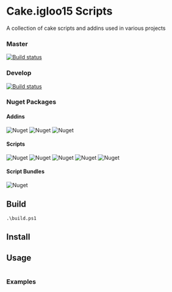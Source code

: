 Cake.igloo15 Scripts
===
A collection of cake scripts and addins used in various projects

### Master
[![Build status](https://ci.appveyor.com/api/projects/status/vvgxhewiu4wpo9ri/branch/master?svg=true)](https://ci.appveyor.com/project/igloo15/cake-igloo15/branch/master)

### Develop
[![Build status](https://ci.appveyor.com/api/projects/status/vvgxhewiu4wpo9ri/branch/master?svg=true)](https://ci.appveyor.com/project/igloo15/cake-igloo15/branch/develop)

### Nuget Packages
#### Addins
![Nuget](https://img.shields.io/nuget/dt/Cake.igloo15.ChangelogGenerator.svg?label=Cake.igloo15.ChangelogGenerator)
![Nuget](https://img.shields.io/nuget/dt/Cake.igloo15.Helper.svg?label=Cake.igloo15.Helper)
![Nuget](https://img.shields.io/nuget/dt/Cake.igloo15.MarkdownApi.svg?label=Cake.igloo15.MarkdownApi)
#### Scripts
![Nuget](https://img.shields.io/nuget/dt/Cake.igloo15.Scripts.Standard.svg?label=Cake.igloo15.Scripts.Standard)
![Nuget](https://img.shields.io/nuget/dt/Cake.igloo15.Scripts.CSharp.svg?label=Cake.igloo15.Scripts.CSharp)
![Nuget](https://img.shields.io/nuget/dt/Cake.igloo15.Scripts.NuGet.svg?label=Cake.igloo15.Scripts.NuGet)
![Nuget](https://img.shields.io/nuget/dt/Cake.igloo15.Scripts.Changelog.svg?label=Cake.igloo15.Scripts.Changelog)
![Nuget](https://img.shields.io/nuget/dt/Cake.igloo15.Scripts.Markdown.svg?label=Cake.igloo15.Scripts.Markdown)

#### Script Bundles
![Nuget](https://img.shields.io/nuget/dt/Cake.igloo15.Scripts.Bundle.CSharp.svg?label=Cake.igloo15.Scripts.Bundle.CSharp)

## Build

```
.\build.ps1
```

## Install



## Usage

```

```

### Examples


